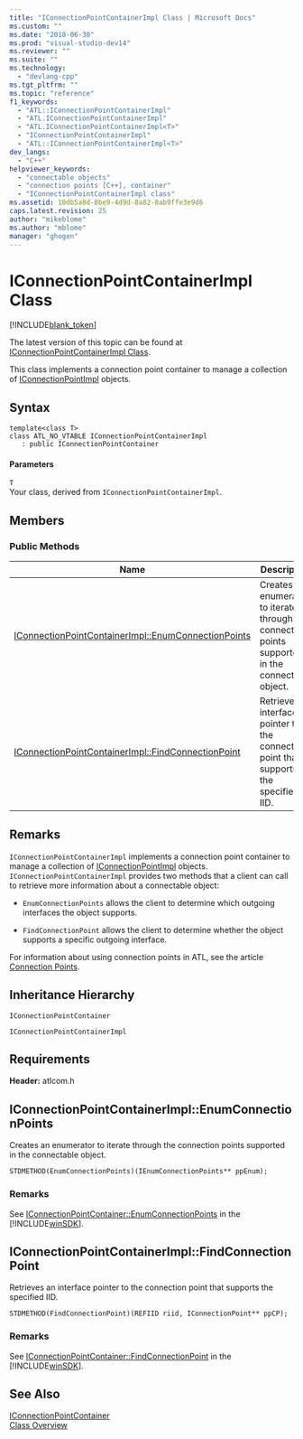 ```yaml
---
title: "IConnectionPointContainerImpl Class | Microsoft Docs"
ms.custom: ""
ms.date: "2018-06-30"
ms.prod: "visual-studio-dev14"
ms.reviewer: ""
ms.suite: ""
ms.technology: 
  - "devlang-cpp"
ms.tgt_pltfrm: ""
ms.topic: "reference"
f1_keywords: 
  - "ATL::IConnectionPointContainerImpl"
  - "ATL.IConnectionPointContainerImpl"
  - "ATL.IConnectionPointContainerImpl<T>"
  - "IConnectionPointContainerImpl"
  - "ATL::IConnectionPointContainerImpl<T>"
dev_langs: 
  - "C++"
helpviewer_keywords: 
  - "connectable objects"
  - "connection points [C++], container"
  - "IConnectionPointContainerImpl class"
ms.assetid: 10db5a8d-8be9-4d9d-8a82-8ab9ffe3e9d6
caps.latest.revision: 25
author: "mikeblome"
ms.author: "mblome"
manager: "ghogen"
---
```

# IConnectionPointContainerImpl Class
[!INCLUDE[blank_token](../../includes/blank-token.md)]

The latest version of this topic can be found at [IConnectionPointContainerImpl Class](https://docs.microsoft.com/cpp/atl/reference/iconnectionpointcontainerimpl-class).  
  
  
This class implements a connection point container to manage a collection of [IConnectionPointImpl](../../atl/reference/iconnectionpointimpl-class.md) objects.  
  
## Syntax  
  
```
template<class T>  
class ATL_NO_VTABLE IConnectionPointContainerImpl 
   : public IConnectionPointContainer
```  
  
#### Parameters  
 `T`  
 Your class, derived from `IConnectionPointContainerImpl`.  
  
## Members  
  
### Public Methods  
  
|Name|Description|  
|----------|-----------------|  
|[IConnectionPointContainerImpl::EnumConnectionPoints](#iconnectionpointcontainerimpl__enumconnectionpoints)|Creates an enumerator to iterate through the connection points supported in the connectable object.|  
|[IConnectionPointContainerImpl::FindConnectionPoint](#iconnectionpointcontainerimpl__findconnectionpoint)|Retrieves an interface pointer to the connection point that supports the specified IID.|  
  
## Remarks  
 `IConnectionPointContainerImpl` implements a connection point container to manage a collection of [IConnectionPointImpl](../../atl/reference/iconnectionpointimpl-class.md) objects. `IConnectionPointContainerImpl` provides two methods that a client can call to retrieve more information about a connectable object:  
  
- `EnumConnectionPoints` allows the client to determine which outgoing interfaces the object supports.  
  
- `FindConnectionPoint` allows the client to determine whether the object supports a specific outgoing interface.  
  
 For information about using connection points in ATL, see the article [Connection Points](../../atl/atl-connection-points.md).  
  
## Inheritance Hierarchy  
 `IConnectionPointContainer`  
  
 `IConnectionPointContainerImpl`  
  
## Requirements  
 **Header:** atlcom.h  
  
##  <a name="iconnectionpointcontainerimpl__enumconnectionpoints"></a>  IConnectionPointContainerImpl::EnumConnectionPoints  
 Creates an enumerator to iterate through the connection points supported in the connectable object.  
  
```
STDMETHOD(EnumConnectionPoints)(IEnumConnectionPoints** ppEnum);
```  
  
### Remarks  
 See [IConnectionPointContainer::EnumConnectionPoints](http://msdn.microsoft.com/library/windows/desktop/ms682460) in the [!INCLUDE[winSDK](../../includes/winsdk-md.md)].  
  
##  <a name="iconnectionpointcontainerimpl__findconnectionpoint"></a>  IConnectionPointContainerImpl::FindConnectionPoint  
 Retrieves an interface pointer to the connection point that supports the specified IID.  
  
```
STDMETHOD(FindConnectionPoint)(REFIID riid, IConnectionPoint** ppCP);
```  
  
### Remarks  
 See [IConnectionPointContainer::FindConnectionPoint](http://msdn.microsoft.com/library/windows/desktop/ms692476) in the [!INCLUDE[winSDK](../../includes/winsdk-md.md)].  
  
## See Also  
 [IConnectionPointContainer](http://msdn.microsoft.com/library/windows/desktop/ms683857)   
 [Class Overview](../../atl/atl-class-overview.md)







